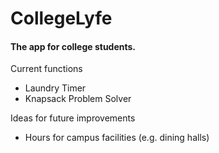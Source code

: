CollegeLyfe
===========

#### The app for college students.

Current functions
 * Laundry Timer
 * Knapsack Problem Solver
 
Ideas for future improvements
 * Hours for campus facilities (e.g. dining halls)
